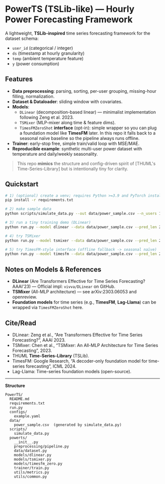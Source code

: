 
# PowerTS (TSLib-like) — Hourly Power Forecasting Framework

A lightweight, **TSLib-inspired** time series forecasting framework for the dataset schema:

- `user_id` (categorical / integer)
- `ds` (timestamp at hourly granularity)
- `temp` (ambient temperature feature)
- `y` (power consumption)

## Features

- **Data preprocessing**: parsing, sorting, per-user grouping, missing-hour filling, normalization.
- **Dataset & Dataloader**: sliding window with covariates.
- **Models**:
  - `DLinear` (decomposition-based linear) — minimalist implementation following Zeng et al. 2023.
  - `TSMixer` (MLP-mixer along time & feature dims).
  - `TimesFMZeroShot` **interface** (opt-in): simple wrapper so you can plug a foundation model like **TimesFM** later. In this repo it falls back to a seasonal naïve baseline so the pipeline always runs offline.
- **Trainer**: early-stop free, simple train/valid loop with MSE/MAE.
- **Reproducible example**: synthetic multi-user power dataset with temperature and daily/weekly seasonality.

> This repo **mimics** the structure and config-driven spirit of [THUML's Time-Series-Library] but is intentionally tiny for clarity.

## Quickstart

```bash
# 1) (optional) create a venv; requires Python >=3.9 and PyTorch installed
pip install -r requirements.txt

# 2) make sample data
python scripts/simulate_data.py --out data/power_sample.csv --n_users 10 --days 30

# 3) run a tiny training demo (DLinear)
python run.py --model dlinear --data data/power_sample.csv --pred_len 24 --seq_len 96 --epochs 3

# 4) try TSMixer
python run.py --model tsmixer --data data/power_sample.csv --pred_len 24 --seq_len 96 --epochs 3

# 5) try TimesFM-style interface (offline fallback -> seasonal naïve)
python run.py --model timesfm --data data/power_sample.csv --pred_len 24 --seq_len 96
```

## Notes on Models & References

- **DLinear** (Are Transformers Effective for Time Series Forecasting? AAAI'23) — Official impl: `vivva/DLinear` on GitHub.
- **TSMixer** (All-MLP architecture) — see arXiv:2303.06053 and openreview.
- **Foundation models** for time series (e.g., **TimesFM**, **Lag-Llama**) can be wrapped via `TimesFMZeroShot` here.

## Cite/Read
- DLinear: Zeng et al., “Are Transformers Effective for Time Series Forecasting?”, AAAI 2023.
- TSMixer: Chen et al., “TSMixer: An All-MLP Architecture for Time Series Forecasting”, 2023.
- THUML **Time-Series-Library** (TSLib).
- TimesFM: Google Research, “A decoder-only foundation model for time-series forecasting”, ICML 2024.
- Lag-Llama: Time-series foundation models (open-source).

---

**Structure**
```
PowerTS/
  README.md
  requirements.txt
  run.py
  configs/
    example.yaml
  data/
    power_sample.csv  (generated by simulate_data.py)
  scripts/
    simulate_data.py
  powerts/
    __init__.py
    preprocessing/pipeline.py
    data/dataset.py
    models/dlinear.py
    models/tsmixer.py
    models/timesfm_zero.py
    trainer/train.py
    utils/metrics.py
    utils/common.py
```
